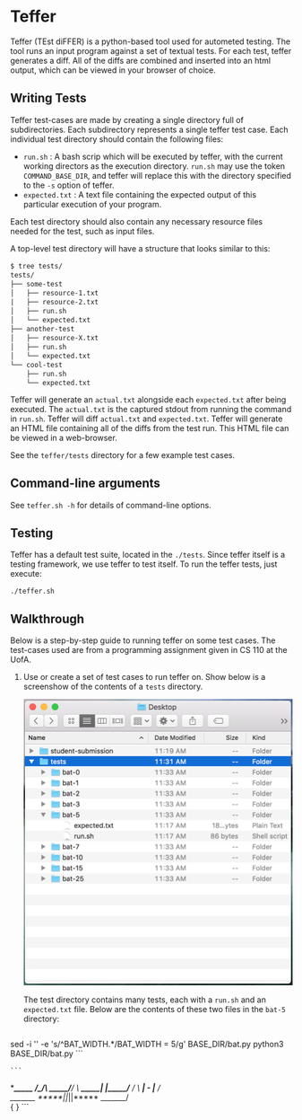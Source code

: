 # Teffer

Teffer (TEst diFFER) is a python-based tool used for autometed testing.
The tool runs an input program against a set of textual tests.
For each test, teffer generates a diff.
All of the diffs are combined and inserted into an html output, which can be viewed in your browser of choice.


## Writing Tests

Teffer test-cases are made by creating a single directory full of subdirectories.
Each subdirectory represents a single teffer test case.
Each individual test directory should contain the following files:

* `run.sh` : A bash scrip which will be executed by teffer, with the current working directors as the execution directory.
             `run.sh` may use the token `COMMAND_BASE_DIR`, and teffer will replace this with the directory specified to the `-s` option of teffer.
* `expected.txt` : A text file containing the expected output of this particular execution of your program.

Each test directory should also contain any necessary resource files needed for the test, such as input files.

A top-level test directory will have a structure that looks similar to this:

```
$ tree tests/
tests/
├── some-test
│   ├── resource-1.txt
|   ├── resource-2.txt
│   ├── run.sh
│   └── expected.txt
├── another-test
│   ├── resource-X.txt
│   ├── run.sh
│   └── expected.txt
└── cool-test
    ├── run.sh
    └── expected.txt
```

Teffer will generate an `actual.txt` alongside each `expected.txt` after being executed.
The `actual.txt` is the captured stdout from running the command in `run.sh`.
Teffer will diff `actual.txt` and `expected.txt`.
Teffer will generate an HTML file containing all of the diffs from the test run.
This HTML file can be viewed in a web-browser.

See the `teffer/tests` directory for a few example test cases.


## Command-line arguments

See `teffer.sh -h` for details of command-line options.


## Testing

Teffer has a default test suite, located in the `./tests`.
Since teffer itself is a testing framework, we use teffer to test itself.
To run the teffer tests, just execute:

```
./teffer.sh
```


## Walkthrough

Below is a step-by-step guide to running teffer on some test cases.
The test-cases used are from a programming assignment given in CS 110 at the UofA.

1) Use or create a set of test cases to run teffer on.
   Show below is a screenshow of the contents of a `tests` directory.
   
   ![files](./images/files.png)
   
   The test directory contains many tests, each with a `run.sh` and an `expected.txt` file.
   Below are the contents of these two files in the `bat-5` directory:

    ```
sed -i '' -e 's/^BAT_WIDTH.*/BAT_WIDTH = 5/g' BASE_DIR/bat.py
python3 BASE_DIR/bat.py
    ```

    ```
\****\_____      /\_/\      _____/****/
 \    *****\_____|* *|_____/*****    / 
  \         *****| - |*****         /  
   \_______ *****||*||***** _______/   
                 {   }
    ```

